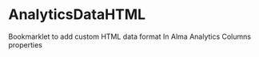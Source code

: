 # AnalyticsDataHTML
Bookmarklet to add custom HTML data format In Alma Analytics Columns properties

